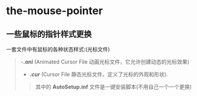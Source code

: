 # the-mouse-pointer
## 一些鼠标的指针样式更换
一套文件中有鼠标的各种状态样式:(光标文件)

>-***.ani*** (Animated Cursor File 动画光标文件，它允许创建动态的光标效果)
>
>- ***.cur*** (Cursor File 静态光标文件，定义了光标的外观和形状).
>
>>其中的 **AutoSetup.inf** 文件是一键安装脚本(不用自己一个一个更换)

